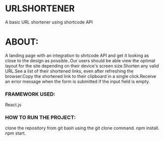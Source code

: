 # **URLSHORTENER**

 A basic URL shortener using shortcode API
 
# **ABOUT**:
 
A landing page with an integration to shrtcode API and get it looking as close to the design as possible..Our users should be able view the optimal layout for the site depending on their device's screen size.Shorten any valid URL.See a list of their shortened links, even after refreshing the browser.Copy the shortened link to their clipboard in a single click.Receive an error message when the form is submitted if the input field is empty.

### **FRAMEWORK USED**:

React.js

### HOW TO RUN THE PROJECT:

clone the repository from git bash using the git clone command.
npm install.
npm start.








